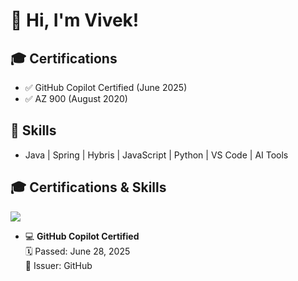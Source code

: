# 👋 Hi, I'm Vivek!

## 🎓 Certifications
- ✅ GitHub Copilot Certified (June 2025)
- ✅ AZ 900 (August 2020)

## 🚀 Skills
- Java | Spring | Hybris | JavaScript | Python | VS Code | AI Tools
## 🎓 Certifications & Skills

[![](https://img.shields.io/badge/GitHub-Copilot-blue?logo=github)](https://copilot.github.com)

- 💻 **GitHub Copilot Certified**  
  🗓️ Passed: June 28, 2025  
  🏢 Issuer: GitHub  
